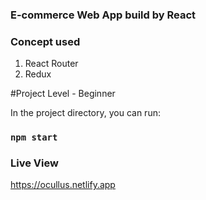 ### E-commerce Web App build by React

### Concept used 
1. React Router 
2. Redux

#Project Level - Beginner

In the project directory, you can run:

### `npm start`

### Live View
https://ocullus.netlify.app
